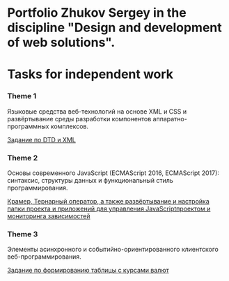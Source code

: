 # Portfolio Zhukov Sergey in the discipline "Design and development of web solutions".

# Tasks for independent work

### Theme 1

Языковые средства веб-технологий на основе XML и CSS и развёртывание среды разработки компонентов аппаратно-программных комплексов.

[Задание по DTD и XML](https://github.com/MamkinCreator/ZhukovSergeyWeb/tree/master/FirstTask)

### Theme 2

Основы современного JavaScript (ECMAScript 2016, ECMAScript 2017): синтаксис, структуры данных и функциональный стиль программирования.

[Крамер, Тернарный оператор, а также развёртывание и настройка папки проекта и приложений для управления JavaScriptпроектом и мониторинга зависимостей](https://github.com/MamkinCreator/ZhukovSergeyWeb/tree/master/SecondTask)

### Theme 3

Элементы асинхронного и событийно-ориентированного клиентского веб-программирования.

[Задание по формированию таблицы с курсами валют](https://github.com/MamkinCreator/ZhukovSergeyWeb/tree/master/ThirdTask)

